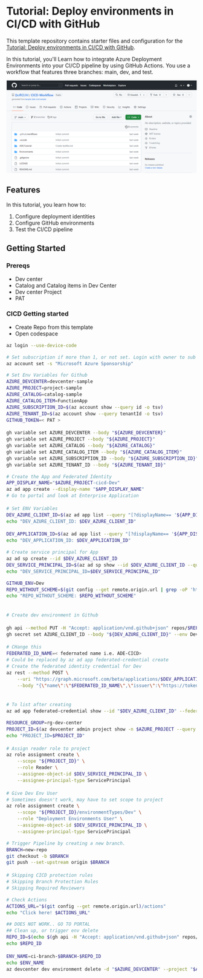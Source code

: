 # Tutorial: Deploy environments in CI/CD with GitHub

This template repository contains starter files and configuration for the [Tutorial: Deploy environments in CI/CD with GitHub](https://learn.microsoft.com/en-us/azure/deployment-environments/tutorial-deploy-environments-in-cicd-github).

In this tutorial, you'll Learn how to integrate Azure Deployment Environments into your CI/CD pipeline by using GitHub Actions. You use a workflow that features three branches: main, dev, and test.

![Screenshot showing GitHub Actions workflows](/media/samples-repo-image.png)

## Features

In this tutorial, you learn how to:
1. Configure deployment identities
1. Configure GitHub environments
1. Test the CI/CD pipeline

## Getting Started

### Prereqs
- Dev center
- Catalog and Catalog items in Dev Center
- Dev center Project
- PAT

### CICD Getting started

- Create Repo from this template
- Open codespace

```bash
az login --use-device-code
```

```bash
# Set subscription if more than 1, or not set. Login with owner to sub
az account set -s "Microsoft Azure Sponsorship"
```

```bash
# Set Env Variables for Github
AZURE_DEVCENTER=devcenter-sample
AZURE_PROJECT=project-sample
AZURE_CATALOG=catalog-sample
AZURE_CATALOG_ITEM=FunctionApp
AZURE_SUBSCRIPTION_ID=$(az account show --query id -o tsv)
AZURE_TENANT_ID=$(az account show --query tenantId -o tsv)
GITHUB_TOKEN=< PAT >

gh variable set AZURE_DEVCENTER --body "${AZURE_DEVCENTER}"
gh variable set AZURE_PROJECT --body "${AZURE_PROJECT}" 
gh variable set AZURE_CATALOG --body "${AZURE_CATALOG}" 
gh variable set AZURE_CATALOG_ITEM --body "${AZURE_CATALOG_ITEM}" 
gh variable set AZURE_SUBSCRIPTION_ID --body "${AZURE_SUBSCRIPTION_ID}" 
gh variable set AZURE_TENANT_ID --body "${AZURE_TENANT_ID}" 
```

```bash
# Create the App and Federated Identity
APP_DISPLAY_NAME="$AZURE_PROJECT-cicd-Dev"
az ad app create --display-name "$APP_DISPLAY_NAME"
# Go to portal and look at Enterprise Application

# Set ENV Variables
DEV_AZURE_CLIENT_ID=$(az ad app list --query "[?displayName== '${APP_DISPLAY_NAME}'].appId" -o tsv)
echo "DEV_AZURE_CLIENT_ID: $DEV_AZURE_CLIENT_ID"

DEV_APPLICATION_ID=$(az ad app list --query "[?displayName== '${APP_DISPLAY_NAME}'].id" -o tsv)
echo "DEV_APPLICATION_ID: $DEV_APPLICATION_ID"
```

```bash
# Create service principal for App
az ad sp create --id $DEV_AZURE_CLIENT_ID
DEV_SERVICE_PRINCIPAL_ID=$(az ad sp show --id $DEV_AZURE_CLIENT_ID --query id -o tsv)
echo "DEV_SERVICE_PRINCIPAL_ID=$DEV_SERVICE_PRINCIPAL_ID"
```

```bash
GITHUB_ENV=Dev
REPO_WITHOUT_SCHEME=$(git config --get remote.origin.url | grep -oP 'https://github.com/\K\S+')
echo "REPO_WITHOUT_SCHEME: $REPO_WITHOUT_SCHEME"


# Create dev environment in Github

gh api --method PUT -H "Accept: application/vnd.github+json" repos/$REPO_WITHOUT_SCHEME/environments/Dev
gh secret set AZURE_CLIENT_ID --body "${DEV_AZURE_CLIENT_ID}" --env Dev 

# CHange this
FEDERATED_ID_NAME=< federnated name i.e. ADE-CICD>
# Could be replaced by az ad app federated-credential create
# Create the federated identity credential for Dev
az rest --method POST \
    --uri "https://graph.microsoft.com/beta/applications/$DEV_APPLICATION_ID/federatedIdentityCredentials" \
    --body "{\"name\":\"$FEDERATED_ID_NAME\",\"issuer\":\"https://token.actions.githubusercontent.com\",\"subject\":\"repo:$REPO_WITHOUT_SCHEME:environment:$GITHUB_ENV\",\"description\":\"$GITHUB_ENV\",\"audiences\":[\"api://AzureADTokenExchange\"]}"


# To list after creating
az ad app federated-credential show --id "$DEV_AZURE_CLIENT_ID" --federated-credential-id  $FEDERATED_ID_NAME
```

```bash
RESOURCE_GROUP=rg-dev-center
PROJECT_ID=$(az devcenter admin project show -n $AZURE_PROJECT --query id -o tsv -g $RESOURCE_GROUP)
echo "PROJECT_ID=$PROJECT_ID"

# Assign reader role to project
az role assignment create \
    --scope "${PROJECT_ID}" \
    --role Reader \
    --assignee-object-id $DEV_SERVICE_PRINCIPAL_ID \
    --assignee-principal-type ServicePrincipal

# Give Dev Env User 
# Sometimes doesn't work, may have to set scope to project
az role assignment create \
    --scope "${PROJECT_ID}/environmentTypes/Dev" \
    --role "Deployment Environments User" \
    --assignee-object-id $DEV_SERVICE_PRINCIPAL_ID \
    --assignee-principal-type ServicePrincipal
```



```bash
# Trigger Pipeline by creating a new branch.
BRANCH=new-repo
git checkout -b $BRANCH
git push --set-upstream origin $BRANCH

# Skipping CICD protection rules 
# Skipping Branch Protection Rules
# Skipping Required Reviewers
```


```bash
# Check Actions
ACTIONS_URL="$(git config --get remote.origin.url)/actions"
echo "Click here! $ACTIONS_URL"
```

```bash
## DOES NOT WORK.. GO TO PORTAL
## Clean up, or trigger env delete
REPO_ID=$(echo $(gh api -H "Accept: application/vnd.github+json" repos/$REPO_WITHOUT_SCHEME) | jq .id)
echo $REPO_ID

ENV_NAME=ci-branch-$BRANCH-$REPO_ID
echo $ENV_NAME
az devcenter dev environment delete -d "$AZURE_DEVCENTER" --project "$AZURE_PROJECT" -n "$ENV_NAME" -y
```
